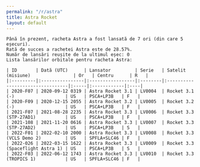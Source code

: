```yaml
---
permalink: "/r/astra"
title: Astra Rocket
layout: default
---
```


    Până în prezent, racheta Astra a fost lansată de 7 ori (din care 5 eșecuri).
    Rată de succes a rachetei Astra este de 28.57%.
    Număr de lansări reușite de la ultimul eșec: 0
    Lista lansărilor orbitale pentru racheta Astra:
    
    | ID       | Dată (UTC)      | Lansator         | Serie   | Satelit (misiune)                | Or   | Centru      | R   |
    |:---------|:----------------|:-----------------|:--------|:---------------------------------|:-----|:------------|:----|
    | 2020-F07 | 2020-09-12 0319 | Astra Rocket 3.1 | LV0004  | Rocket 3.1 (-)                   | US   | PSCA+LP3B   | F   |
    | 2020-F09 | 2020-12-15 2055 | Astra Rocket 3.2 | LV0005  | Rocket 3.2 (-)                   | US   | PSCA+LP3B   | F   |
    | 2021-F07 | 2021-08-28 2235 | Astra Rocket 3.3 | LV0006  | Rocket 3.3 (STP-27AD1)           | US   | PSCA+LP3B   | F   |
    | 2021-108 | 2021-11-20 0616 | Astra Rocket 3.3 | LV0007  | Rocket 3.3 (STP-27AD2)           | US   | PSCA+LP3B   | S   |
    | 2022-F01 | 2022-02-10 2000 | Astra Rocket 3.3 | LV0008  | Rocket 3.3 (VCLS Demo 2)         | US   | SPFLA+SLC46 | F   |
    | 2022-026 | 2022-03-15 1622 | Astra Rocket 3.3 | LV0009  | Rocket 3.3 (Spaceflight Astra 1) | US   | PSCA+LP3B   | S   |
    | 2022-F03 | 2022-06-12 1743 | Astra Rocket 3.3 | LV0010  | Rocket 3.3 (TROPICS 1)           | US   | SPFLA+SLC46 | F   |

